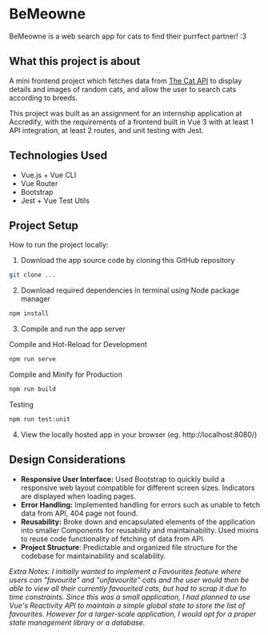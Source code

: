 # BeMeowne
BeMeowne is a web search app for cats to find their purrfect partner! :3

## What this project is about
A mini frontend project which fetches data from [The Cat API](https://thecatapi.com/) to  display details and images of random cats, and allow the user to search cats according to breeds.

This project was built as an assignment for an internship application at Accredify, with the requirements of a frontend built in Vue 3 with at least 1 API integration, at least 2 routes, and unit testing with Jest.

## Technologies Used
- Vue.js + Vue CLI
- Vue Router
- Bootstrap
- Jest + Vue Test Utils

## Project Setup
How to run the project locally:
1. Download the app source code by cloning this GitHub repository
```sh
git clone ...
```
2. Download required dependencies in terminal using Node package manager
```sh
npm install
```
3. Compile and run the app server

 Compile and Hot-Reload for Development

```sh
npm run serve
```
Compile and Minify for Production

```sh
npm run build
```

Testing

```sh
npm run test:unit
```

4. View the locally hosted app in your browser (eg. http://localhost:8080/)

## Design Considerations
- **Responsive User Interface:** Used Bootstrap to quickly build a responsive web layout compatible for different screen sizes. Indicators are displayed when loading pages.
- **Error Handling:** Implemented handling for errors such as unable to fetch data from API, 404 page not found.
- **Reusability:** Broke down and encapsulated elements of the application into smaller Components for reusability and maintainability. Used mixins to reuse code functionality of fetching of data from API.
- **Project Structure**: Predictable and organized file structure for the codebase for maintainability and scalability.

*Extra Notes: I initially wanted to implement a Favourites feature where users can "favourite" and "unfavourite" cats and the user would then be able to view all their currently favourited cats, but had to scrap it due to time constraints. Since this was a small application, I had planned to use Vue's Reactivity API to maintain a simple global state to store the list of favourites. However for a larger-scale application, I would opt for a proper state management library or a database.*